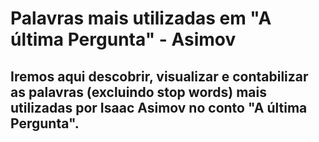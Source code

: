 # Palavras mais utilizadas em "A última Pergunta" - Asimov
## Iremos aqui descobrir, visualizar e contabilizar as palavras (excluindo stop words) mais utilizadas por Isaac Asimov no conto "A última Pergunta".
